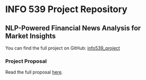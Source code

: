 # INFO 539 Project Repository

## NLP-Powered Financial News Analysis for Market Insights

You can find the full project on GitHub: [info539_project](https://github.com/gaganpre/info539_project)

### Project Proposal

Read the full proposal [here](https://github.com/gaganpre/info539_project/blob/main/PROPOSAL.md).



